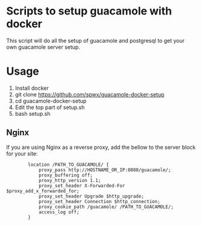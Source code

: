 # Scripts to setup guacamole with docker

This script will do all the setup of guacamole and postgresql to get your
own guacamole server setup.

# Usage

1. Install docker
2. git clone https://github.com/spwx/guacamole-docker-setup
3. cd guacamole-docker-setup
2. Edit the top part of setup.sh
4. bash setup.sh

## Nginx

If you are using Nginx as a reverse proxy, add the bellow to the server block
for your site:

```nginx
        location /PATH_TO_GUACAMOLE/ {
            proxy_pass http://HOSTNAME_OR_IP:8080/guacamole/;
            proxy_buffering off;
            proxy_http_version 1.1;
            proxy_set_header X-Forwarded-For $proxy_add_x_forwarded_for;
            proxy_set_header Upgrade $http_upgrade;
            proxy_set_header Connection $http_connection;
            proxy_cookie_path /guacamole/ /PATH_TO_GUACAMOLE/;
            access_log off;
        }
```
